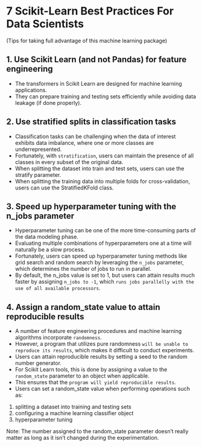 # 7 Scikit-Learn Best Practices For Data Scientists
(Tips for taking full advantage of this machine learning package)

## 1. Use Scikit Learn (and not Pandas) for feature engineering
- The transformers in Scikit Learn are designed for machine learning applications. 
- They can prepare training and testing sets efficiently while avoiding data leakage (if done properly).

## 2. Use stratified splits in classification tasks
- Classification tasks can be challenging when the data of interest exhibits data imbalance, where one or more classes are underrepresented.
- Fortunately, with `stratification`, users can maintain the presence of all classes in every subset of the original data.
- When splitting the dataset into train and test sets, users can use the stratify parameter.
- When splitting the training data into multiple folds for cross-validation, users can use the StratifiedKFold class.

## 3. Speed up hyperparameter tuning with the n_jobs parameter
- Hyperparameter tuning can be one of the more time-consuming parts of the data modeling phase. 
- Evaluating multiple combinations of hyperparameters one at a time will naturally be a slow process.
- Fortunately, users can speed up hyperparameter tuning methods like grid search and random search by leveraging the `n_jobs` parameter, which determines the number of jobs to run in parallel. 
- By default, the n_jobs value is set to 1, but users can attain results much faster by assigning `n_jobs to -1`, which `runs jobs parallelly with the use of all available processors`.

## 4. Assign a random_state value to attain reproducible results
- A number of feature engineering procedures and machine learning algorithms incorporate `randomness`. 
- However, a program that utilizes pure randomness `will be unable to reproduce its results`, which makes it difficult to conduct experiments.
- Users can attain reproducible results by setting a seed to the random number generator. 
- For Scikit Learn tools, this is done by assigning a value to the `random_state` parameter to an object when applicable. 
- This ensures that the `program will yield reproducible results`.
- Users can set a random_state value when performing operations such as:

1. splitting a dataset into training and testing sets
2. configuring a machine learning classifier object
3. hyperparameter tuning <br/>

Note: The number assigned to the random_state parameter doesn’t really matter as long as it isn’t changed during the experimentation.


